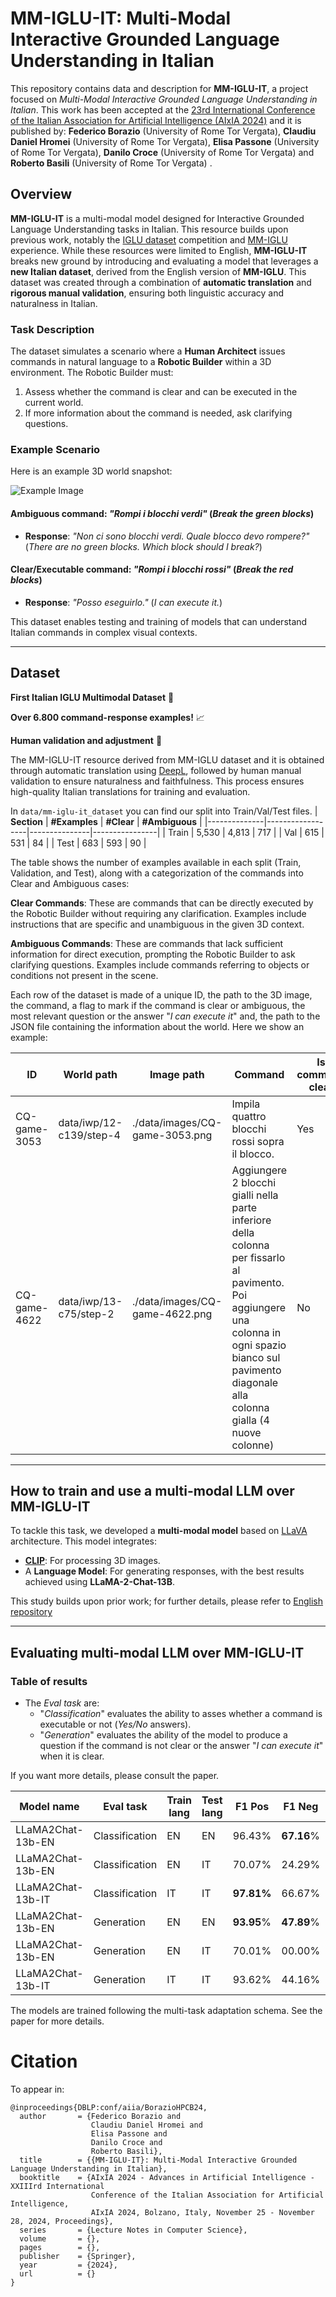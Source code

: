 # MM-IGLU-IT: Multi-Modal Interactive Grounded Language Understanding in Italian

This repository contains data and description for **MM-IGLU-IT**, a project focused on *Multi-Modal Interactive Grounded Language Understanding in Italian*. This work has been accepted at the [23rd International Conference of the Italian Association for Artificial Intelligence (AIxIA 2024)](https://aixia2024.events.unibz.it/) and it is published by: **Federico Borazio** (University of Rome Tor Vergata), **Claudiu Daniel Hromei** (University of Rome Tor Vergata), **Elisa Passone** (University of Rome Tor Vergata), **Danilo Croce** (University of Rome Tor Vergata) and **Roberto Basili** (University of Rome Tor Vergata) .

## Overview

**MM-IGLU-IT** is a multi-modal model designed for Interactive Grounded Language Understanding tasks in Italian. This resource builds upon previous work, notably the [IGLU dataset](https://github.com/microsoft/iglu-datasets) competition and [MM-IGLU](https://github.com/crux82/MM-IGLU/) experience. While these resources were limited to English, **MM-IGLU-IT** breaks new ground by introducing and evaluating a model that leverages a **new Italian dataset**, derived from the English version of **MM-IGLU**. This dataset was created through a combination of **automatic translation** and **rigorous manual validation**, ensuring both linguistic accuracy and naturalness in Italian.

### Task Description

The dataset simulates a scenario where a **Human Architect** issues commands in natural language to a **Robotic Builder** within a 3D environment. The Robotic Builder must:

1. Assess whether the command is clear and can be executed in the current world.
2. If more information about the command is needed, ask clarifying questions.

### Example Scenario

Here is an example 3D world snapshot:

![Example Image](./data/iglu_image_example.png)

#### Ambiguous command: *"Rompi i blocchi verdi"* (*Break the green blocks*)  
- **Response**: *"Non ci sono blocchi verdi. Quale blocco devo rompere?"* (*There are no green blocks. Which block should I break?*)  

#### Clear/Executable command: *"Rompi i blocchi rossi"* (*Break the red blocks*)  
- **Response**: *"Posso eseguirlo."* (*I can execute it.*)  

This dataset enables testing and training of models that can understand Italian commands in complex visual contexts. 

---

## Dataset

**First Italian IGLU Multimodal Dataset** 🚀

**Over 6.800 command-response examples!** 📈

**Human validation and adjustment** 💁

The MM-IGLU-IT resource derived from MM-IGLU dataset and it is obtained through automatic translation using [DeepL](https://www.deepl.com/it/translator), followed by human manual validation to ensure naturalness and faithfulness. This process ensures high-quality Italian translations for training and evaluation.

In `data/mm-iglu-it_dataset` you can find our split into Train/Val/Test files.
| **Section**  | **#Examples**    | **#Clear**    | **#Ambiguous** | 
|--------------|------------------|---------------|----------------|
| Train        | 5,530            | 4,813         | 717            |
| Val          | 615              | 531           | 84             |
| Test         | 683              | 593           | 90             |

The table shows the number of examples available in each split (Train, Validation, and Test), along with a categorization of the commands into Clear and Ambiguous cases:

**Clear Commands**: These are commands that can be directly executed by the Robotic Builder without requiring any clarification. Examples include instructions that are specific and unambiguous in the given 3D context.

**Ambiguous Commands**: These are commands that lack sufficient information for direct execution, prompting the Robotic Builder to ask clarifying questions. Examples include commands referring to objects or conditions not present in the scene.

 Each row of the dataset is made of a unique ID, the path to the 3D image, the command, a flag to mark if the command is clear or ambiguous, the most relevant question or the answer "*I can execute it*" and, the path to the JSON file containing the information about the world. Here we show an example:

| **ID**  | **World path**    | **Image path**    | **Command** | **Is command clear** | **Expected ouptut** |
|-----------------|-------------|----------------|-------------|-------------|-------------|
| CQ-game-3053  |    data/iwp/12-c139/step-4 | ./data/images/CQ-game-3053.png | Impila quattro blocchi rossi sopra il blocco.  |    Yes | Posso eseguirlo.   
| CQ-game-4622 | data/iwp/13-c75/step-2  |   ./data/images/CQ-game-4622.png | Aggiungere 2 blocchi gialli nella parte inferiore della colonna per fissarlo al pavimento. Poi aggiungere una colonna in ogni spazio bianco sul pavimento diagonale alla colonna gialla (4 nuove colonne) |  No | Di che colore devono essere le colonne diagonali?     

---

## How to train and use a multi-modal LLM over MM-IGLU-IT

To tackle this task, we developed a **multi-modal model** based on [LLaVA](https://github.com/haotian-liu/LLaVA) architecture. This model integrates:  
- **[CLIP](https://github.com/openai/CLIP)**: For processing 3D images.  
- A **Language Model**: For generating responses, with the best results achieved using **LLaMA-2-Chat-13B**.

This study builds upon prior work; for further details, please refer to [English repository](https://github.com/crux82/MM-IGLU/)

---

## Evaluating multi-modal LLM over MM-IGLU-IT

### Table of results

- The <i>Eval task</i> are: 
  - "*Classification*" evaluates the ability to asses whether a command is executable or not (*Yes/No* answers).
  - "*Generation*" evaluates the ability of the model to produce a question if the command is not clear or the answer "*I can execute it*" when it is clear. 
  
If you want more details, please consult the paper.

| **Model name**  | **Eval task**    | **Train lang** | **Test lang** | **F1 Pos**  | **F1 Neg**  | **Macro\-F1** |
|-----------------|-------------|----------------|-------------|-------------|---------------|---------------|
| LLaMA2Chat\-13b-EN      |    Classification | EN  |    EN  | 96\.43%     | **67\.16**%      | 81\.80%       |
| LLaMA2Chat\-13b-EN | Classification  | EN |  IT  | 70\.07%     | 24\.29%     | 47\.18%       |
| LLaMA2Chat\-13b-IT | Classification | IT |   IT  | **97\.81%** | 66\.67% | **82\.24%**   |
| LLaMA2Chat\-13b-EN      |    Generation | EN  |    EN  | **93\.95**%     | **47\.89**%      | **70\.92**%       |
| LLaMA2Chat\-13b-EN | Generation  | EN |  IT  | 70\.01%     | 00\.00%     | 35\.00%       |
| LLaMA2Chat\-13b-IT | Generation | IT |   IT  | 93\.62% | 44\.16% | 68\.89%  |

The models are trained following the multi-task adaptation schema. See the paper for more details.

# Citation
To appear in:
```
@inproceedings{DBLP:conf/aiia/BorazioHPCB24,
  author       = {Federico Borazio and
                  Claudiu Daniel Hromei and
                  Elisa Passone and
                  Danilo Croce and
                  Roberto Basili},
  title        = {{MM-IGLU-IT}: Multi-Modal Interactive Grounded Language Understanding in Italian},
  booktitle    = {AIxIA 2024 - Advances in Artificial Intelligence - XXIIIrd International
                  Conference of the Italian Association for Artificial Intelligence,
                  AIxIA 2024, Bolzano, Italy, November 25 - November 28, 2024, Proceedings},
  series       = {Lecture Notes in Computer Science},
  volume       = {},
  pages        = {},
  publisher    = {Springer},
  year         = {2024},
  url          = {}
}
```